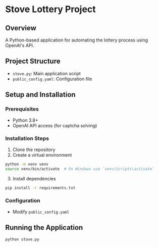 # Stove Lottery Project

## Overview
A Python-based application for automating the lottery process using OpenAI's API.

## Project Structure
- `stove.py`: Main application script
- `public_config.yaml`: Configuration file

## Setup and Installation

### Prerequisites
- Python 3.8+
- OpenAI API access (for captcha solving)

### Installation Steps
1. Clone the repository
2. Create a virtual environment
```bash
python -m venv venv
source venv/bin/activate  # On Windows use `venv\Scripts\activate`
```

3. Install dependencies
```bash
pip install -r requirements.txt
```

### Configuration
- Modify `public_config.yaml`

## Running the Application
```bash
python stove.py
```
